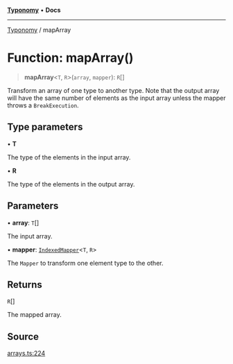 [**Typonomy**](../README.md) • **Docs**

***

[Typonomy](../globals.md) / mapArray

# Function: mapArray()

> **mapArray**\<`T`, `R`\>(`array`, `mapper`): `R`[]

Transform an array of one type to another type.
Note that the output array will have the same number of elements as the input array
unless the mapper throws a `BreakExecution`.

## Type parameters

• **T**

The type of the elements in the input array.

• **R**

The type of the elements in the output array.

## Parameters

• **array**: `T`[]

The input array.

• **mapper**: [`IndexedMapper`](../type-aliases/IndexedMapper.md)\<`T`, `R`\>

The `Mapper` to transform one element type to the other.

## Returns

`R`[]

The mapped array.

## Source

[arrays.ts:224](https://github.com/softcraft-development/typonomy/blob/5469316e6ff7a55df7069c91f81292468fab4b62/src/arrays.ts#L224)

